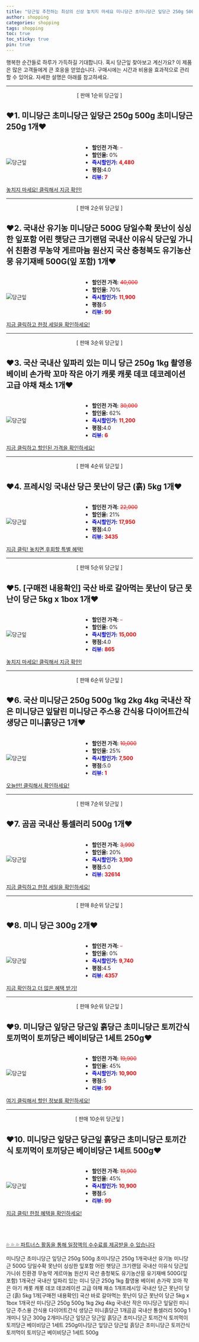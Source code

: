 ```yaml
---
title: "당근잎 추천하는 최상의 신상 놓치지 마세요 미니당근 초미니당근 잎당근 250g 500g"
author: shopping
categories: shopping
tags: shopping
toc: true
toc_sticky: true
pin: true
---
```

행복한 순간들로 하루가 가득하길 기대합니다. 혹시 당근잎 찾아보고 계신가요?  이 제품은 많은 고객들에게 큰 호응을 얻었습니다. 구매시에는 시간과 비용을 효과적으로 관리할 수 있어요. 자세한 설명은 아래를 참고하세요.

---
<p class="toplist" style="margin: 0 auto; display: block; width: fit-content;">[ 판매 1순위 당근잎 ]</p>

<h2><strong>❤️1. 미니당근 초미니당근 잎당근 250g 500g 초미니당근 250g 1개❤️</strong></h2>

<div style="display: flex; align-items: center;">
    <div style="flex: 0.4;">
        <img src="https://thumbnail9.coupangcdn.com/thumbnails/remote/230x230ex/image/vendor_inventory/a194/6d004ae59cf90f9ceaa82c5bc7637326526ba63dd9de68805389d8873309.jpg" alt="당근잎" style="max-width: 100%;">
    </div>
    <div style="flex: 0.6; margin-left: 10px;">
        <ul>
            <li><strong>할인전 가격:</strong> <del style="color: red;">-</del></li>
            <li><strong>할인율:</strong> 0%</li>
            <li><span style='color:blue'><strong>즉시할인가:</strong></span> <span style='color:red'><strong>4,480</strong></span></li>
            <li><strong>평점:</strong>4.0</li>
            <li><span style='color:blue'><strong>리뷰:</strong></span> <span style='color:red'><strong>7</strong></span></li>
        </ul>
    </div>
</div>
<div class="center">
    <a href="https://selin100587.github.io?lptag=AF9450613&subid=githubio&pageKey=7809686680&traceid=V0-153&itemId=21179674028&vendorItemId=88241103558" class="myButton">
        놓치지 마세요! 클릭해서 지금 확인!
    </a>
</div>


---
<p class="toplist" style="margin: 0 auto; display: block; width: fit-content;">[ 판매 2순위 당근잎 ]</p>

<h2><strong>❤️2. 국내산 유기농 미니당근 500G 당일수확 못난이 싱싱한 잎포함 어린 햇당근 크기랜덤 국내산 이유식 당근잎 가니쉬 친환경 무농약 게르마늄 원산지 국산 충청북도 유기농산뭉 유기재배 500G(잎 포함) 1개❤️</strong></h2>

<div style="display: flex; align-items: center;">
    <div style="flex: 0.4;">
        <img src="https://thumbnail8.coupangcdn.com/thumbnails/remote/230x230ex/image/vendor_inventory/4178/e0c3042882b4e11776773da0e98e0774b9324164df426cc75ecee5bece0e.png" alt="당근잎" style="max-width: 100%;">
    </div>
    <div style="flex: 0.6; margin-left: 10px;">
        <ul>
            <li><strong>할인전 가격:</strong> <del style="color: red;">40,000</del></li>
            <li><strong>할인율:</strong> 70%</li>
            <li><span style='color:blue'><strong>즉시할인가:</strong></span> <span style='color:red'><strong>11,900</strong></span></li>
            <li><strong>평점:</strong>5</li>
            <li><span style='color:blue'><strong>리뷰:</strong></span> <span style='color:red'><strong>99</strong></span></li>
        </ul>
    </div>
</div>
<div class="center">
    <a href="https://selin100587.github.io?lptag=AF9450613&subid=githubio&pageKey=8172489572&traceid=V0-153&itemId=23345465578&vendorItemId=90376507867" class="myButton">
        지금 클릭하고 한정 세일을 확인하세요!
    </a>
</div>


---
<p class="toplist" style="margin: 0 auto; display: block; width: fit-content;">[ 판매 3순위 당근잎 ]</p>

<h2><strong>❤️3. 국산 국내산 잎파리 있는 미니 당근 250g 1kg 촬영용 베이비 손가락 꼬마 작은 아기 캐롯 캐롯 데코 데코레이션 고급 야채 채소 1개❤️</strong></h2>

<div style="display: flex; align-items: center;">
    <div style="flex: 0.4;">
        <img src="https://thumbnail6.coupangcdn.com/thumbnails/remote/230x230ex/image/vendor_inventory/9aac/ea8b798e459448ace81dd795d1f66c1d52cc6759ebef45388bfcdac99308.png" alt="당근잎" style="max-width: 100%;">
    </div>
    <div style="flex: 0.6; margin-left: 10px;">
        <ul>
            <li><strong>할인전 가격:</strong> <del style="color: red;">30,000</del></li>
            <li><strong>할인율:</strong> 62%</li>
            <li><span style='color:blue'><strong>즉시할인가:</strong></span> <span style='color:red'><strong>11,200</strong></span></li>
            <li><strong>평점:</strong>4.0</li>
            <li><span style='color:blue'><strong>리뷰:</strong></span> <span style='color:red'><strong>6</strong></span></li>
        </ul>
    </div>
</div>
<div class="center">
    <a href="https://selin100587.github.io?lptag=AF9450613&subid=githubio&pageKey=7178563088&traceid=V0-153&itemId=18100376007&vendorItemId=85252538987" class="myButton">
        지금 클릭하고 할인된 가격을 확인하세요!
    </a>
</div>


---
<p class="toplist" style="margin: 0 auto; display: block; width: fit-content;">[ 판매 4순위 당근잎 ]</p>

<h2><strong>❤️4. 프레시잉 국내산 당근 못난이 당근 (흙) 5kg 1개❤️</strong></h2>

<div style="display: flex; align-items: center;">
    <div style="flex: 0.4;">
        <img src="https://thumbnail7.coupangcdn.com/thumbnails/remote/230x230ex/image/vendor_inventory/c0c8/f5ce9d7cfb931230ea71e70ea36d42f85abb7e7210ba49d87f5b67cc02ff.jpg" alt="당근잎" style="max-width: 100%;">
    </div>
    <div style="flex: 0.6; margin-left: 10px;">
        <ul>
            <li><strong>할인전 가격:</strong> <del style="color: red;">22,900</del></li>
            <li><strong>할인율:</strong> 21%</li>
            <li><span style='color:blue'><strong>즉시할인가:</strong></span> <span style='color:red'><strong>17,950</strong></span></li>
            <li><strong>평점:</strong>4.0</li>
            <li><span style='color:blue'><strong>리뷰:</strong></span> <span style='color:red'><strong>3435</strong></span></li>
        </ul>
    </div>
</div>
<div class="center">
    <a href="https://selin100587.github.io?lptag=AF9450613&subid=githubio&pageKey=7728601536&traceid=V0-153&itemId=19790890806&vendorItemId=86893492181" class="myButton">
        지금 클릭! 놓치면 후회할 특별 혜택!
    </a>
</div>


---
<p class="toplist" style="margin: 0 auto; display: block; width: fit-content;">[ 판매 5순위 당근잎 ]</p>

<h2><strong>❤️5. [구매전 내용확인] 국산 바로 갈아먹는 못난이 당근 못난이 당근 5kg x 1box 1개❤️</strong></h2>

<div style="display: flex; align-items: center;">
    <div style="flex: 0.4;">
        <img src="https://thumbnail8.coupangcdn.com/thumbnails/remote/230x230ex/image/vendor_inventory/f529/0d054f56d3d3f7b6c6ac9843d5e1700115bd99fe418fa6bd741eaa134ba2.jpg" alt="당근잎" style="max-width: 100%;">
    </div>
    <div style="flex: 0.6; margin-left: 10px;">
        <ul>
            <li><strong>할인전 가격:</strong> <del style="color: red;">-</del></li>
            <li><strong>할인율:</strong> 0%</li>
            <li><span style='color:blue'><strong>즉시할인가:</strong></span> <span style='color:red'><strong>15,000</strong></span></li>
            <li><strong>평점:</strong>4.0</li>
            <li><span style='color:blue'><strong>리뷰:</strong></span> <span style='color:red'><strong>865</strong></span></li>
        </ul>
    </div>
</div>
<div class="center">
    <a href="https://selin100587.github.io?lptag=AF9450613&subid=githubio&pageKey=7691434989&traceid=V0-153&itemId=20569303004&vendorItemId=72106451490" class="myButton">
        놓치지 마세요! 클릭해서 지금 확인!
    </a>
</div>


---
<p class="toplist" style="margin: 0 auto; display: block; width: fit-content;">[ 판매 6순위 당근잎 ]</p>

<h2><strong>❤️6. 국산 미니당근 250g 500g 1kg 2kg 4kg 국내산 작은 미니당근 잎달린 미니당근 주스용 간식용 다이어트간식 생당근 미니흙당근 1개❤️</strong></h2>

<div style="display: flex; align-items: center;">
    <div style="flex: 0.4;">
        <img src="https://thumbnail7.coupangcdn.com/thumbnails/remote/230x230ex/image/vendor_inventory/8f47/e6f27ce1fd66516575f98e7e576540752011d23f1e168aff797ac39c42e0.png" alt="당근잎" style="max-width: 100%;">
    </div>
    <div style="flex: 0.6; margin-left: 10px;">
        <ul>
            <li><strong>할인전 가격:</strong> <del style="color: red;">10,000</del></li>
            <li><strong>할인율:</strong> 25%</li>
            <li><span style='color:blue'><strong>즉시할인가:</strong></span> <span style='color:red'><strong>7,500</strong></span></li>
            <li><strong>평점:</strong>5.0</li>
            <li><span style='color:blue'><strong>리뷰:</strong></span> <span style='color:red'><strong>1</strong></span></li>
        </ul>
    </div>
</div>
<div class="center">
    <a href="https://selin100587.github.io?lptag=AF9450613&subid=githubio&pageKey=7336316404&traceid=V0-153&itemId=18845686211&vendorItemId=85823237874" class="myButton">
        오늘만! 클릭해서 확인하세요!
    </a>
</div>


---
<p class="toplist" style="margin: 0 auto; display: block; width: fit-content;">[ 판매 7순위 당근잎 ]</p>

<h2><strong>❤️7. 곰곰 국내산 통셀러리 500g 1개❤️</strong></h2>

<div style="display: flex; align-items: center;">
    <div style="flex: 0.4;">
        <img src="https://thumbnail10.coupangcdn.com/thumbnails/remote/230x230ex/image/retail/images/268837850151379-abbffbed-8189-407e-a55f-f0f36d0336d5.jpg" alt="당근잎" style="max-width: 100%;">
    </div>
    <div style="flex: 0.6; margin-left: 10px;">
        <ul>
            <li><strong>할인전 가격:</strong> <del style="color: red;">3,990</del></li>
            <li><strong>할인율:</strong> 20%</li>
            <li><span style='color:blue'><strong>즉시할인가:</strong></span> <span style='color:red'><strong>3,190</strong></span></li>
            <li><strong>평점:</strong>5.0</li>
            <li><span style='color:blue'><strong>리뷰:</strong></span> <span style='color:red'><strong>32614</strong></span></li>
        </ul>
    </div>
</div>
<div class="center">
    <a href="https://selin100587.github.io?lptag=AF9450613&subid=githubio&pageKey=1555482226&traceid=V0-153&itemId=2660515198&vendorItemId=70651163151" class="myButton">
        지금 클릭하고 한정 세일을 확인하세요!
    </a>
</div>


---
<p class="toplist" style="margin: 0 auto; display: block; width: fit-content;">[ 판매 8순위 당근잎 ]</p>

<h2><strong>❤️8. 미니 당근 300g 2개❤️</strong></h2>

<div style="display: flex; align-items: center;">
    <div style="flex: 0.4;">
        <img src="https://thumbnail7.coupangcdn.com/thumbnails/remote/230x230ex/image/retail/images/661550335695659-4756e7a0-91ca-49db-b555-0a35a41bb686.jpg" alt="당근잎" style="max-width: 100%;">
    </div>
    <div style="flex: 0.6; margin-left: 10px;">
        <ul>
            <li><strong>할인전 가격:</strong> <del style="color: red;">-</del></li>
            <li><strong>할인율:</strong> 0%</li>
            <li><span style='color:blue'><strong>즉시할인가:</strong></span> <span style='color:red'><strong>9,740</strong></span></li>
            <li><strong>평점:</strong>4.5</li>
            <li><span style='color:blue'><strong>리뷰:</strong></span> <span style='color:red'><strong>4357</strong></span></li>
        </ul>
    </div>
</div>
<div class="center">
    <a href="https://selin100587.github.io?lptag=AF9450613&subid=githubio&pageKey=5381710408&traceid=V0-153&itemId=19224114870&vendorItemId=86340792590" class="myButton">
        지금 확인하고 더 많은 혜택 받기!
    </a>
</div>


---
<p class="toplist" style="margin: 0 auto; display: block; width: fit-content;">[ 판매 9순위 당근잎 ]</p>

<h2><strong>❤️9. 미니당근 잎당근 당근잎 흙당근 초미니당근 토끼간식 토끼먹이 토끼당근 베이비당근 1세트 250g❤️</strong></h2>

<div style="display: flex; align-items: center;">
    <div style="flex: 0.4;">
        <img src="https://thumbnail6.coupangcdn.com/thumbnails/remote/230x230ex/image/vendor_inventory/7bce/ca5157ddf2eac3f40b177658bf292633e5b1280dcf88f3630811732182f7.jpg" alt="당근잎" style="max-width: 100%;">
    </div>
    <div style="flex: 0.6; margin-left: 10px;">
        <ul>
            <li><strong>할인전 가격:</strong> <del style="color: red;">19,900</del></li>
            <li><strong>할인율:</strong> 45%</li>
            <li><span style='color:blue'><strong>즉시할인가:</strong></span> <span style='color:red'><strong>10,900</strong></span></li>
            <li><strong>평점:</strong>5</li>
            <li><span style='color:blue'><strong>리뷰:</strong></span> <span style='color:red'><strong>99</strong></span></li>
        </ul>
    </div>
</div>
<div class="center">
    <a href="https://selin100587.github.io?lptag=AF9450613&subid=githubio&pageKey=8252154772&traceid=V0-153&itemId=23759460352&vendorItemId=90783888171" class="myButton">
        여기 클릭해서 할인 정보를 확인하세요!
    </a>
</div>


---
<p class="toplist" style="margin: 0 auto; display: block; width: fit-content;">[ 판매 10순위 당근잎 ]</p>

<h2><strong>❤️10. 미니당근 잎당근 당근잎 흙당근 초미니당근 토끼간식 토끼먹이 토끼당근 베이비당근 1세트 500g❤️</strong></h2>

<div style="display: flex; align-items: center;">
    <div style="flex: 0.4;">
        <img src="https://thumbnail6.coupangcdn.com/thumbnails/remote/230x230ex/image/vendor_inventory/7bce/ca5157ddf2eac3f40b177658bf292633e5b1280dcf88f3630811732182f7.jpg" alt="당근잎" style="max-width: 100%;">
    </div>
    <div style="flex: 0.6; margin-left: 10px;">
        <ul>
            <li><strong>할인전 가격:</strong> <del style="color: red;">19,900</del></li>
            <li><strong>할인율:</strong> 45%</li>
            <li><span style='color:blue'><strong>즉시할인가:</strong></span> <span style='color:red'><strong>10,900</strong></span></li>
            <li><strong>평점:</strong>5</li>
            <li><span style='color:blue'><strong>리뷰:</strong></span> <span style='color:red'><strong>99</strong></span></li>
        </ul>
    </div>
</div>
<div class="center">
    <a href="https://selin100587.github.io?lptag=AF9450613&subid=githubio&pageKey=8252154772&traceid=V0-153&itemId=23759460350&vendorItemId=90783888165" class="myButton">
        지금 클릭! 한정 혜택을 확인하세요!
    </a>
</div>

<br><br><br>[💦 💦 💦 파트너스 활동을 통해 일정액의 수수료를 제공받을 수 있습니다](https://link.coupang.com/a/bcpT2c)<br><br>미니당근 초미니당근 잎당근 250g 500g 초미니당근 250g 1개국내산 유기농 미니당근 500G 당일수확 못난이 싱싱한 잎포함 어린 햇당근 크기랜덤 국내산 이유식 당근잎 가니쉬 친환경 무농약 게르마늄 원산지 국산 충청북도 유기농산뭉 유기재배 500G(잎 포함) 1개국산 국내산 잎파리 있는 미니 당근 250g 1kg 촬영용 베이비 손가락 꼬마 작은 아기 캐롯 캐롯 데코 데코레이션 고급 야채 채소 1개프레시잉 국내산 당근 못난이 당근 (흙) 5kg 1개[구매전 내용확인] 국산 바로 갈아먹는 못난이 당근 못난이 당근 5kg x 1box 1개국산 미니당근 250g 500g 1kg 2kg 4kg 국내산 작은 미니당근 잎달린 미니당근 주스용 간식용 다이어트간식 생당근 미니흙당근 1개곰곰 국내산 통셀러리 500g 1개미니 당근 300g 2개미니당근 잎당근 당근잎 흙당근 초미니당근 토끼간식 토끼먹이 토끼당근 베이비당근 1세트 250g미니당근 잎당근 당근잎 흙당근 초미니당근 토끼간식 토끼먹이 토끼당근 베이비당근 1세트 500g